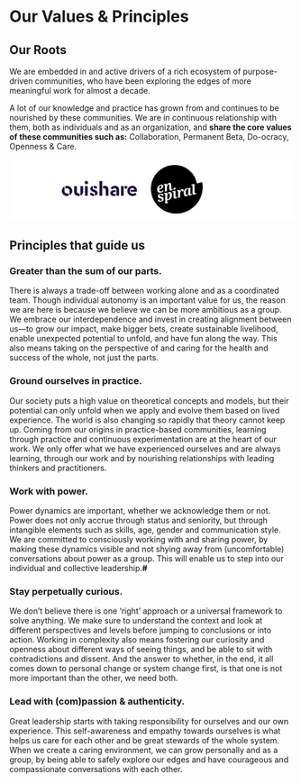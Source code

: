 # Our Values & Principles

## **Our Roots**

We are embedded in and active drivers of a rich ecosystem of purpose-driven communities, who have been exploring the edges of more meaningful work for almost a decade. 

A lot of our knowledge and practice has grown from and continues to be nourished by these communities. We are in continuous relationship with them, both as individuals and as an organization, and **share the core values of these communities such as:** Collaboration, Permanent Beta, Do-ocracy, Openness & Care. 

![ouishare.net, enspiral.com](../.gitbook/assets/image%20%2811%29.png)

## Principles that guide us

### **Greater than the sum of our parts.**

There is always a trade-off between working alone and as a coordinated team. Though individual autonomy is an important value for us, the reason we are here is because  we believe we can be more ambitious as a group. We embrace our interdependence and invest in creating alignment between us—to grow our impact, make bigger bets, create sustainable livelihood, enable unexpected potential to unfold, and have fun along the way. This also means taking on the perspective of and caring for the health and success of the whole, not just the parts. 

### **Ground ourselves in practice.**

Our society puts a high value on theoretical concepts and models, but their potential can only unfold when we apply and evolve them based on lived experience. The world is also changing so rapidly that theory cannot keep up. Coming from our origins in practice-based communities, learning through practice and continuous experimentation are at the heart of our work. We only offer what we have experienced ourselves and are always learning, through our work and by nourishing relationships with leading thinkers and practitioners.

### **Work with power.**

Power dynamics are important, whether we acknowledge them or not. Power does not only accrue through status and seniority, but through intangible elements such as skills, age, gender and communication style. We are committed to consciously working with and sharing power, by making these dynamics visible and not shying away from \(uncomfortable\) conversations about power as a group. This will enable us to step into our individual and collective leadership.**\#**

### **Stay perpetually curious.**

We don’t believe there is one ‘right’ approach or a universal framework to solve anything. We make sure to understand the context and look at different perspectives and levels before jumping to conclusions or into action. Working in complexity also means fostering our curiosity and openness about different ways of seeing things, and be able to sit with contradictions and dissent. And the answer to whether, in the end, it all comes down to personal change or system change first, is that one is not more important than the other, we need both. 

### **Lead with \(com\)passion & authenticity.**

Great leadership starts with taking responsibility for ourselves and our own experience. This self-awareness and empathy towards ourselves is what helps us care for each other and be great stewards of the whole system. When we create a caring environment, we can grow personally and as a group, by being able to safely explore our edges and have courageous and compassionate conversations with each other.

